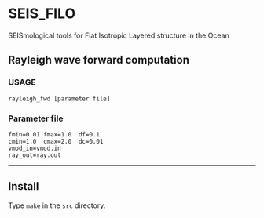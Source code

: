 # SEIS_FILO
SEISmological tools for Flat Isotropic Layered structure in the Ocean

## Rayleigh wave forward computation
### USAGE
`rayleigh_fwd [parameter file]`
### Parameter file

```
fmin=0.01 fmax=1.0  df=0.1
cmin=1.0  cmax=2.0  dc=0.01
vmod_in=vmod.in
ray_out=ray.out
```
---

## Install
Type `make` in the `src` directory.
